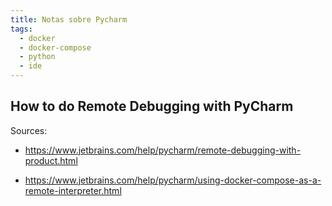 ```yaml
---
title: Notas sobre Pycharm
tags:
  - docker
  - docker-compose
  - python
  - ide
---
```


## How to do Remote Debugging with PyCharm

Sources:

- <https://www.jetbrains.com/help/pycharm/remote-debugging-with-product.html>

- <https://www.jetbrains.com/help/pycharm/using-docker-compose-as-a-remote-interpreter.html>
